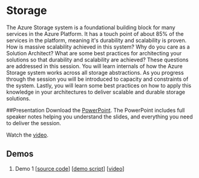 # Storage
The Azure Storage system is a foundational building block for many services in the Azure Platform.  It has a touch point of about 85% of the services in the platform, meaning it's durability and scalability is proven. How is massive scalability achieved in this system?  Why do you care as a Solution Architect? What are some best practices for architecting your solutions so that durability and scalability are achieved?  These questions are addressed in this session.  You will learn internals of how the Azure Storage system works across all storage abstractions. As you progress through the session you will be introduced to capacity and constraints of the system. Lastly, you will learn some best practices on how to apply this knowledge in your architectures to deliver scalable and durable storage solutions.

##Presentation
Download the [PowerPoint](https://github.com/GSIAzureCOE/Storage/blob/master/todo.pptx).
The PowerPoint includes full speaker notes helping you understand the slides, and everything you need to deliver the session.

Watch the [video](https://gsiazurecoecontent.blob.core.windows.net/storage/todo.mp4).

## Demos
1. Demo 1
[[source code](https://github.com/GSIAzureCOE/Storage/blob/master/todo)]
[[demo script](https://github.com/GSIAzureCOE/Storage/blob/master/todo.docx)]
[[video](https://gsiazurecoecontent.blob.core.windows.net/storage/todo.mp4)]
